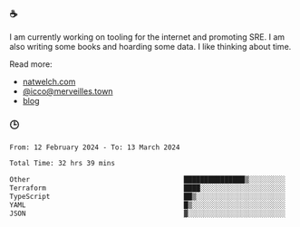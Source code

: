 ### ☕

I am currently working on tooling for the internet and promoting SRE. I am also writing some books and hoarding some data. I like thinking about time. 

Read more:

 - [natwelch.com](https://natwelch.com)
 - [@icco@merveilles.town](https://merveilles.town/@icco)
 - [blog](https://writing.natwelch.com)

### 🕒

<!--START_SECTION:waka-->

```txt
From: 12 February 2024 - To: 13 March 2024

Total Time: 32 hrs 39 mins

Other                                      ███████████████▒░░░░░░░░░   60.96 %
Terraform                                  ████░░░░░░░░░░░░░░░░░░░░░   15.60 %
TypeScript                                 ██▒░░░░░░░░░░░░░░░░░░░░░░   09.76 %
YAML                                       █▒░░░░░░░░░░░░░░░░░░░░░░░   05.63 %
JSON                                       ▓░░░░░░░░░░░░░░░░░░░░░░░░   02.44 %
```

<!--END_SECTION:waka-->
